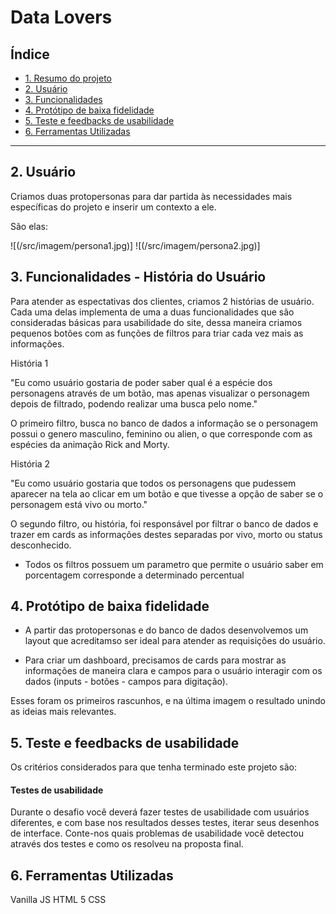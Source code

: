 # Data Lovers

## Índice

* [1. Resumo do projeto](#1-resumo-do-projeto)
* [2. Usuário](#2-Usuário)
* [3. Funcionalidades](#3-Funcionalidades-(História-de-Usuário))
* [4. Protótipo de baixa fidelidade  ](#4-Protótipo-de-baixa-fidelidade)
* [5. Teste e feedbacks de usabilidade](#5-Teste-e-feedbacks-de-usabilidade)
* [6. Ferramentas Utilizadas](#6-Feramentas-Utilizadas)

***


## 2. Usuário

Criamos duas protopersonas para dar partida às necessidades mais específicas do projeto e inserir um contexto a ele.

São elas:

![(/src/imagem/persona1.jpg)]
![(/src/imagem/persona2.jpg)]

## 3. Funcionalidades - História do Usuário

Para atender as espectativas dos clientes, criamos 2 histórias de usuário. Cada uma delas implementa de uma a duas funcionalidades que são consideradas básicas para usabilidade do site, dessa maneira criamos pequenos botões com as funções de filtros para triar cada vez mais as informações.

História 1

"Eu como usuário gostaria de poder saber qual é a espécie dos personagens através de um botão, mas apenas visualizar o personagem depois de filtrado, podendo realizar uma busca pelo nome."

O primeiro filtro, busca no banco de dados a informação se o personagem possui o genero masculino, feminino ou alien, o que corresponde com as espécies da animação Rick and Morty.  

História 2

"Eu como usuário gostaria que todos os personagens que pudessem aparecer na tela ao clicar em um botão e que tivesse a opção de saber se o personagem está vivo ou morto."

O segundo filtro, ou história, foi responsável por filtrar o banco de dados e trazer em cards as informações destes separadas por vivo, morto ou status desconhecido. 

* Todos os filtros possuem um parametro que permite o usuário saber em porcentagem  corresponde a determinado percentual 

## 4. Protótipo de baixa fidelidade

* A partir das protopersonas e do banco de dados desenvolvemos um layout que acreditamso ser ideal para atender as requisições do usuário.

* Para criar um dashboard, precisamos de cards para mostrar as informações de maneira clara e campos para o usuário interagir com os dados (inputs - botões - campos para digitação).

Esses foram os primeiros rascunhos, e na última imagem o resultado unindo as ideias mais relevantes.

## 5. Teste e feedbacks de usabilidade

Os critérios considerados para que tenha terminado este projeto são:


#### Testes de usabilidade

Durante o desafio você deverá fazer testes de usabilidade com usuários
diferentes, e com base nos resultados desses testes, iterar seus desenhos de
interface. Conte-nos quais problemas de usabilidade você detectou através dos
testes e como os resolveu na proposta final.

## 6. Ferramentas Utilizadas 

Vanilla JS
HTML 5
CSS
